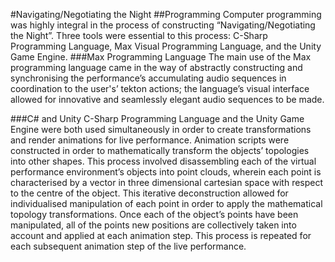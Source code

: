#Navigating/Negotiating the Night
##Programming
Computer programming was highly integral in the process of constructing “Navigating/Negotiating the Night”. Three tools were essential to this process: C-Sharp Programming Language, Max Visual Programming Language, and the Unity Game Engine. 
###Max Programming Language
The main use of the Max programming language came in the way of abstractly constructing and synchronising the performance’s accumulating audio sequences in coordination to the user's’ tekton actions; the language’s visual interface allowed for innovative and seamlessly elegant audio sequences to be made.

###C# and Unity
C-Sharp Programming Language and the Unity Game Engine were both used simultaneously in order to create transformations and render animations for live performance. Animation scripts were constructed in order to mathematically transform the objects’ topologies into other shapes. This process involved disassembling each of the virtual performance environment’s objects into point clouds, wherein each point is characterised by a vector in three dimensional cartesian space with respect to the centre of the object. This iterative deconstruction allowed for individualised manipulation of each point in order to apply the mathematical topology transformations. Once each of the object’s points have been manipulated, all of the points new positions are collectively taken into account and applied at each animation step. This process is repeated for each subsequent animation step of the live performance.
